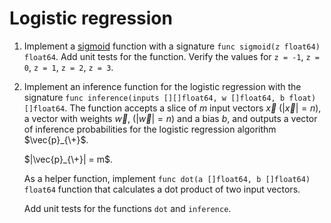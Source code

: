 # Logistic regression

1. Implement a [sigmoid](https://en.wikipedia.org/wiki/Sigmoid_function) function with a signature `func sigmoid(z float64) float64`.
   Add unit tests for the function. Verify the values for `z = -1`, `z = 0`, `z = 1`, `z = 2`, `z = 3`.

2. Implement an inference function for the logistic regression with the signature `func inference(inputs [][]float64, w []float64, b float) []float64`.
   The function accepts a slice of $m$ input vectors $\vec{x}$ ($|\vec{x}| = n$), a vector with weights $\vec{w}$, ($|\vec{w}| = n$) and a bias $b$,
   and outputs a vector of inference probabilities for the logistic regression algorithm $\vec{p}_{\+}$.

   $|\vec{p}_{\+}| = m$.

   As a helper function, implement `func dot(a []float64, b []float64) float64` function that calculates a dot product of two input vectors.

   Add unit tests for the functions `dot` and `inference`.
